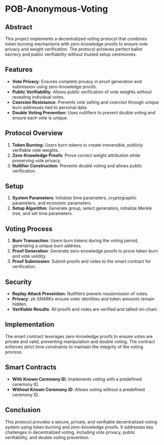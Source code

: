 # POB-Anonymous-Voting

## Abstract

This project implements a decentralized voting protocol that combines token burning mechanisms with zero-knowledge proofs to ensure vote privacy and weight verification. The protocol achieves perfect ballot secrecy and public verifiability without trusted setup ceremonies.

## Features

- **Vote Privacy**: Ensures complete privacy in proof generation and submission using zero-knowledge proofs.
- **Public Verifiability**: Allows public verification of vote weights without revealing individual votes.
- **Coercion Resistance**: Prevents vote selling and coercion through unique burn addresses tied to personal data.
- **Double Voting Prevention**: Uses nullifiers to prevent double voting and ensure each vote is unique.

## Protocol Overview

1. **Token Burning**: Users burn tokens to create irreversible, publicly verifiable vote weights.
2. **Zero-Knowledge Proofs**: Prove correct weight attribution while preserving vote privacy.
3. **Nullifier Construction**: Prevents double voting and allows public verification.

## Setup

1. **System Parameters**: Initialize time parameters, cryptographic parameters, and economic parameters.
2. **Setup Algorithm**: Generate group, select generators, initialize Merkle tree, and set time parameters.

## Voting Process

1. **Burn Transaction**: Users burn tokens during the voting period, generating a unique burn address.
2. **Proof Generation**: Generate zero-knowledge proofs to prove token burn and vote validity.
3. **Proof Submission**: Submit proofs and votes to the smart contract for verification.

## Security

- **Replay Attack Prevention**: Nullifiers prevent resubmission of votes.
- **Privacy**: zk-SNARKs ensure voter identities and token amounts remain hidden.
- **Verifiable Results**: All proofs and votes are verified and tallied on-chain.

## Implementation

The smart contract leverages zero-knowledge proofs to ensure votes are private and valid, preventing manipulation and double voting. The contract enforces strict time constraints to maintain the integrity of the voting process.

## Smart Contracts

- **With Known Ceremony ID**: Implements voting with a predefined ceremony ID.
- **Without Known Ceremony ID**: Allows voting without a predefined ceremony ID.

## Conclusion

This protocol provides a secure, private, and verifiable decentralized voting system using token burning and zero-knowledge proofs. It addresses key challenges in decentralized voting, including vote privacy, public verifiability, and double voting prevention.